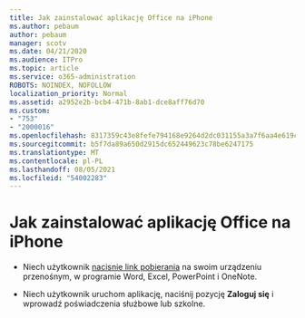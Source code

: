 ```yaml
---
title: Jak zainstalować aplikację Office na iPhone
ms.author: pebaum
author: pebaum
manager: scotv
ms.date: 04/21/2020
ms.audience: ITPro
ms.topic: article
ms.service: o365-administration
ROBOTS: NOINDEX, NOFOLLOW
localization_priority: Normal
ms.assetid: a2952e2b-bcb4-471b-8ab1-dce8aff76d70
ms.custom:
- "753"
- "2000016"
ms.openlocfilehash: 8317359c43e8fefe794168e9264d2dc031155a3a7f6aa4e619ce4925b783ef62
ms.sourcegitcommit: b5f7da89a650d2915dc652449623c78be6247175
ms.translationtype: MT
ms.contentlocale: pl-PL
ms.lasthandoff: 08/05/2021
ms.locfileid: "54002283"
---
```

# <a name="how-to-install-office-on-an-iphone"></a>Jak zainstalować aplikację Office na iPhone

- Niech użytkownik [nacisnie link pobierania](https://support.office.com/article/9df6d10c-7281-4671-8666-6ca8e339b628?wt.mc_id=Alchemy_ClientDIA) na swoim urządzeniu przenośnym, w programie Word, Excel, PowerPoint i OneNote.

- Niech użytkownik uruchom aplikację, naciśnij pozycję **Zaloguj się** i wprowadź poświadczenia służbowe lub szkolne.
